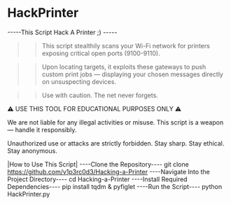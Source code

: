 # HackPrinter
-----This Script Hack A Printer ;) -----

>> This script stealthily scans your Wi-Fi network for printers
   exposing critical open ports (9100-9110).

>> Upon locating targets, it exploits these gateways to push
   custom print jobs — displaying your chosen messages directly
   on unsuspecting devices.

>> Use with caution. The net never forgets.

⚠️ USE THIS TOOL FOR EDUCATIONAL PURPOSES ONLY ⚠️
  
We are not liable for any illegal activities or misuse.
This script is a weapon — handle it responsibly.

Unauthorized use or attacks are strictly forbidden.
Stay sharp. Stay ethical. Stay anonymous.

|How to Use This Script|
----Clone the Repository----
git clone https://github.com/v1p3rc0d3/Hacking-a-Printer
----Navigate Into the Project Directory----
cd Hacking-a-Printer
----Install Required Dependencies----
pip install tqdm & pyfiglet
----Run the Script----
python HackPrinter.py
